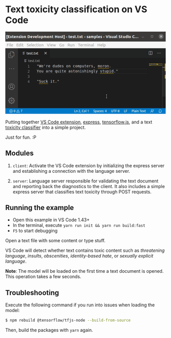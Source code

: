 # Text toxicity classification on VS Code

<p align="center">
  <a href="documentation/example.gif"><img src="documentation/example.gif" width="700"></a>
</p>

Putting together [VS Code extension](https://code.visualstudio.com/api), [express](https://expressjs.com/), [tensorflow.js](https://github.com/tensorflow/tfjs), and a text [toxicity classifier](https://github.com/tensorflow/tfjs-models/tree/master/toxicity) into a simple project.

Just for fun. :P

## Modules

1. `client`: Activate the VS Code extension by initializing the express server and establishing a connection with the language server.

1. `server`: Language server responsible for validating the text document and reporting back the diagnostics to the client. It also includes a simple express server that classifies text toxicity through POST requests.

## Running the example

- Open this example in VS Code 1.43+
- In the terminal, execute `yarn run init && yarn run build:fast`
- `F5` to start debugging

Open a text file with some content or type stuff.

VS Code will detect whether text contains toxic content such as _threatening language_, _insults_, _obscenities_, _identity-based hate_, or _sexually explicit language_.

**Note**: The model will be loaded on the first time a text document is opened. This operation takes a few seconds.

## Troubleshooting

Execute the following command if you run into issues when loading the model:

```bash
$ npm rebuild @tensorflow/tfjs-node --build-from-source
```

Then, build the packages with `yarn` again.
